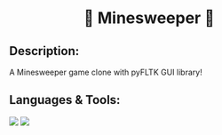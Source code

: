 <h1 align = 'center'> 🚩 Minesweeper 🚩</h1>
	
## Description:
A Minesweeper game clone with pyFLTK GUI library!
	
## Languages & Tools:
<img src = 'https://img.shields.io/badge/-Python-red/?style=for-the-badge&logo=python&logoColor=e8e337&color=3388FF'> <img src = 'https://img.shields.io/badge/-pyFLTK-white/?style=for-the-badge&color=2a2a2a'>
